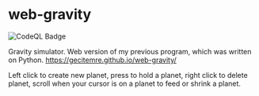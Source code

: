 # web-gravity
![CodeQL Badge](https://github.com/gecitemre/web-gravity/actions/workflows/codeql.yml/badge.svg)

Gravity simulator.
Web version of my previous program, which was written on Python.
https://gecitemre.github.io/web-gravity/

Left click to create new planet, press to hold a planet, right click to delete planet, scroll when your cursor is on a planet to feed or shrink a planet.
